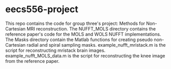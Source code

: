 # eecs556-project
This repo contains the code for group three's project: Methods for Non-Cartesian MRI reconstruction. The NUFFT_MOLS directory contains the reference paper's code for the MOLS and WOLS NUFFT implementations. The Masks directory contain the Matlab functions for creating pseudo non-Cartesian radial and spiral sampling masks. example_nufft_mristack.m is the script for reconstructing mristack brain images. example_nufft_MOLS_data.m is the script for reconstructing the knee image from the reference paper.
